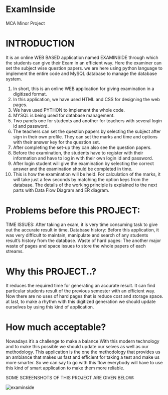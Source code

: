 # ExamInside
MCA Minor Project

# INTRODUCTION
It is an online WEB BASED application named EXAMINSIDE through which the students can give their Exam in an efficient way. Here the examiner can set the subject wise question papers. we are here using python language to implement the entire code and MySQL database to manage the database system.
 
1. In short, this is an online WEB application for giving examination in a digitized format.
2. In this application, we have used HTML and CSS for designing the web pages.
3. We have used PYTHON to implement the whole code.
4. MYSQL is being used for database management.
5. Two panels one for students and another for teachers with several login id and password. 
6. The teachers can set the question papers by selecting the subject after sign in their own profile. They can set the marks and time and options with their answer key for the        question set. 
7. After completing the set-up they can also see the question papers. 
8. Before the examination, the students have to register with their information and have to log in with their own login id and password.
9. After login student will give the examination  by selecting the correct answer and the examination should be completed in time. 
10. This is how the examination will be held. For calculation of the marks, it will take just a few seconds by matching the option keys from the database. The details of the           working principle is explained to the next parts with Data Flow Diagram  and ER diagram.

# Problems before this PROJECT:
TIME ISSUES: 
  After taking an exam, it is very time consuming task to give out the accurate result in time.
Database history:
  Before this application, it was very difficult to maintain, manipulate and search of any students result’s history from the database.
Waste of hard pages: The another major waste of pages and space issues to store the whole papers of each streams.

# Why this PROJECT..?
It reduces the required time for generating an accurate result.
It can find particular students result of the previous semester with an efficient way.
Now there are no uses of hard pages that is reduce cost and storage space.
at last, to make a rhythm with this digitized generation we should update ourselves by using this kind of application.

# How much acceptable?
Nowadays it’s a challenge to make a balance With this modern technology and to make this possible we should update our selves as well as our methodology. This application is the one the methodology that provides us an ambiance that makes us fast and efficient for taking a test and make us more smarter. So we can say to go with this flow everybody will have to use this kind of smart application to make them more reliable.


SOME SCREENSHOTS OF THIS PROJECT ARE GIVEN BELOW:

![examinside](https://user-images.githubusercontent.com/54117233/88535193-27e76700-d027-11ea-8cf0-05ed688a25ca.png)

